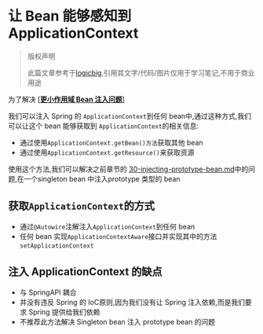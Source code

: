 # 让 Bean 能够感知到 ApplicationContext

> 版权声明
>
> 此篇文章参考于[logicbig](https://www.logicbig.com/),引用其文字/代码/图片仅用于学习笔记,不用于商业用途

为了解决 [[**更小作用域 Bean 注入问题**]](30-injecting-prototype-bean.md) 

我们可以注入 Spring 的 `ApplicationContext`到任何 bean中,通过这种方式,我们可以让这个 bean 能够获取到 `ApplicationContext`的相关信息:

- 通过使用`ApplicationContext.getBean()方法`获取其他 bean
- 通过使用`ApplicationContext.getResource()`来获取资源

使用这个方法,我们可以解决之前章节的 [30-injecting-prototype-bean.md](30-injecting-prototype-bean.md)中的问题,在一个singleton bean 中注入prototype 类型的 bean



## 获取`ApplicationContext`的方式

- 通过`@Autowire`注解注入`ApplicationContext`到任何 bean
- 任何 bean 实现`ApplicationContextAware`接口并实现其中的方法`setApplicationContext`

## 注入 ApplicationContext 的缺点

- 与 SpringAPI 耦合
- 并没有违反 Spring 的 IoC原则,因为我们没有让 Spring 注入依赖,而是我们要求 Spring 提供给我们依赖
- 不推荐此方法解决 Singleton bean 注入 prototype bean 的问题





